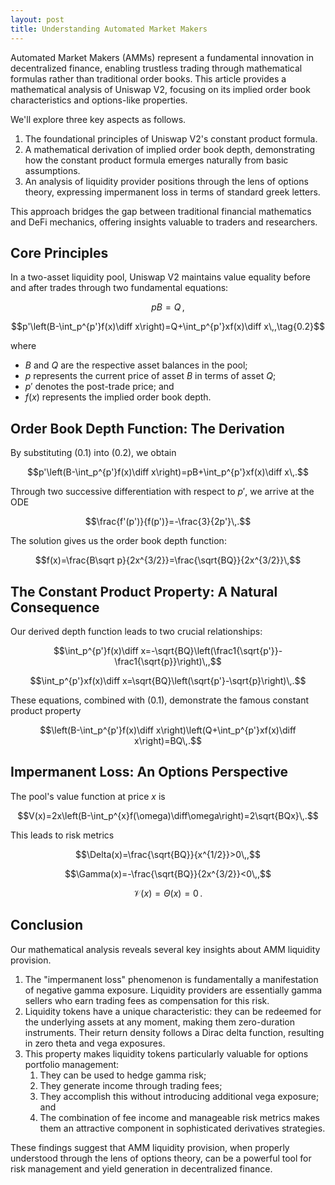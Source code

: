 ```yaml
---
layout: post
title: Understanding Automated Market Makers
---
```


Automated Market Makers (AMMs) represent a fundamental innovation in decentralized finance, enabling trustless trading through mathematical formulas rather than traditional order books. This article provides a mathematical analysis of Uniswap V2, focusing on its implied order book characteristics and options-like properties.

We'll explore three key aspects as follows.

1. The foundational principles of Uniswap V2's constant product formula.
2. A mathematical derivation of implied order book depth, demonstrating how the constant product formula emerges naturally from basic assumptions.
3. An analysis of liquidity provider positions through the lens of options theory, expressing impermanent loss in terms of standard greek letters.

This approach bridges the gap between traditional financial mathematics and DeFi mechanics, offering insights valuable to traders and researchers.

## Core Principles

In a two-asset liquidity pool, Uniswap V2 maintains value equality before and after trades through two fundamental equations:

$$pB=Q\,,\tag{0.1}$$

$$p'\left(B-\int_p^{p'}f(x)\diff x\right)=Q+\int_p^{p'}xf(x)\diff x\,,\tag{0.2}$$

where

- $B$ and $Q$ are the respective asset balances in the pool;
- $p$ represents the current price of asset $B$ in terms of asset $Q$;
- $p'$ denotes the post-trade price; and
- $f(x)$ represents the implied order book depth.

## Order Book Depth Function: The Derivation

By substituting $(0.1)$ into $(0.2)$, we obtain

$$p'\left(B-\int_p^{p'}f(x)\diff x\right)=pB+\int_p^{p'}xf(x)\diff x\,.$$

Through two successive differentiation with respect to $p'$, we arrive at the ODE

$$\frac{f'(p')}{f(p')}=-\frac{3}{2p'}\,.$$

The solution gives us the order book depth function:

$$f(x)=\frac{B\sqrt p}{2x^{3/2}}=\frac{\sqrt{BQ}}{2x^{3/2}}\,$$

## The Constant Product Property: A Natural Consequence

Our derived depth function leads to two crucial relationships:

$$\int_p^{p'}f(x)\diff x=-\sqrt{BQ}\left(\frac1{\sqrt{p'}}-\frac1{\sqrt{p}}\right)\,,$$

$$\int_p^{p'}xf(x)\diff x=\sqrt{BQ}\left(\sqrt{p'}-\sqrt{p}\right)\,.$$

These equations, combined with $(0.1)$, demonstrate the famous constant product property

$$\left(B-\int_p^{p'}f(x)\diff x\right)\left(Q+\int_p^{p'}xf(x)\diff x\right)=BQ\,.$$

## Impermanent Loss: An Options Perspective

The pool's value function at price $x$ is

$$V(x)=2x\left(B-\int_p^{x}f(\omega)\diff\omega\right)=2\sqrt{BQx}\,.$$

This leads to risk metrics

$$\Delta(x)=\frac{\sqrt{BQ}}{x^{1/2}}>0\,,$$

$$\Gamma(x)=-\frac{\sqrt{BQ}}{2x^{3/2}}<0\,,$$

$$\mathcal V(x)=\Theta(x)=0\,.$$

## Conclusion

Our mathematical analysis reveals several key insights about AMM liquidity provision.

1. The "impermanent loss" phenomenon is fundamentally a manifestation of negative gamma exposure. Liquidity providers are essentially gamma sellers who earn trading fees as compensation for this risk.
2. Liquidity tokens have a unique characteristic: they can be redeemed for the underlying assets at any moment, making them zero-duration instruments. Their return density follows a Dirac delta function, resulting in zero theta and vega exposures.
3. This property makes liquidity tokens particularly valuable for options portfolio management:
   1. They can be used to hedge gamma risk;
   1. They generate income through trading fees;
   1. They accomplish this without introducing additional vega exposure; and
   1. The combination of fee income and manageable risk metrics makes them an attractive component in sophisticated derivatives strategies.

These findings suggest that AMM liquidity provision, when properly understood through the lens of options theory, can be a powerful tool for risk management and yield generation in decentralized finance.
